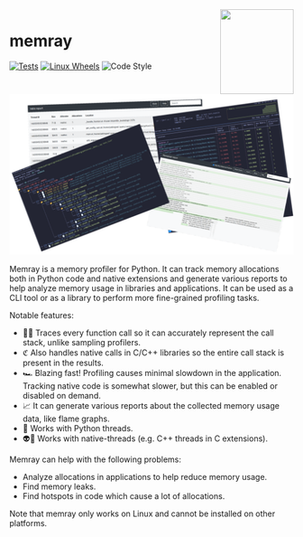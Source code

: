 <img src="https://raw.githubusercontent.com/bloomberg/memray/main/docs/_static/images/memray.png" align="right" height="150" width="130"/>

# memray

[![Tests](https://github.com/bloomberg/memray/actions/workflows/build.yml/badge.svg)](https://github.com/bloomberg/memray/actions/workflows/build.yml)
[![Linux Wheels](https://github.com/bloomberg/memray/actions/workflows/build_wheels.yml/badge.svg)](https://github.com/bloomberg/memray/actions/workflows/build_wheels.yml)
![Code Style](https://img.shields.io/badge/code%20style-black-000000.svg)

<p align="center"><img src="https://raw.githubusercontent.com/bloomberg/memray/main/docs/_static/images/output.png" alt="Memray output"></p>

Memray is a memory profiler for Python. It can track memory allocations both in Python code and native extensions and
generate various reports to help analyze memory usage in libraries and applications. It can be used as a CLI tool or as
a library to perform more fine-grained profiling tasks.

Notable features:

- 🕵️‍♀️ Traces every function call so it can accurately represent the call stack, unlike sampling profilers.
- ℭ Also handles native calls in C/C++ libraries so the entire call stack is present in the results.
- 🏎 Blazing fast! Profiling causes minimal slowdown in the application. Tracking native code is somewhat slower,
  but this can be enabled or disabled on demand.
- 📈 It can generate various reports about the collected memory usage data, like flame graphs.
- 🧵 Works with Python threads.
- 👽🧵 Works with native-threads (e.g. C++ threads in C extensions).

Memray can help with the following problems:

- Analyze allocations in applications to help reduce memory usage.
- Find memory leaks.
- Find hotspots in code which cause a lot of allocations.

Note that memray only works on Linux and cannot be installed on other platforms.
